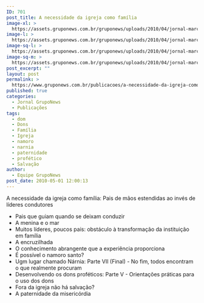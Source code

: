```yaml
---
ID: 701
post_title: A necessidade da igreja como família
image-xl: >
  https://assets.gruponews.com.br/gruponews/uploads/2010/04/jornal-marco-abril-2010-capa.jpg
image-l: >
  https://assets.gruponews.com.br/gruponews/uploads/2010/04/jornal-marco-abril-2010-capa-960x720.jpg
image-sq-l: >
  https://assets.gruponews.com.br/gruponews/uploads/2010/04/jornal-marco-abril-2010-capa.jpg
image-sq-m: >
  https://assets.gruponews.com.br/gruponews/uploads/2010/04/jornal-marco-abril-2010-capa-720x720.jpg
post_excerpt: ""
layout: post
permalink: >
  https://www.gruponews.com.br/publicacoes/a-necessidade-da-igreja-como-familia-pais-de-maos-estendidas-ao-inves-de-lideres-condutores
published: true
categories:
  - Jornal GrupoNews
  - Publicações
tags:
  - dom
  - Dons
  - Família
  - Igreja
  - namoro
  - narnia
  - paternidade
  - profético
  - Salvação
author:
  - Equipe GrupoNews
post_date: 2010-05-01 12:00:13
---
```

A necessidade da igreja como família: Pais de mãos estendidas ao invés de líderes condutores

- Pais que guiam quando se deixam conduzir
- A menina e o mar
- Muitos líderes, poucos pais: obstáculo à transformação da instituição em família
- A encruzilhada
- O conhecimento abrangente que a experiência proporciona
- É possível o namoro santo?
- Ugm lugar chamado Nárnia: Parte VII (Final) - No fim, todos encontram o que realmente procuram
- Desenvolvendo os dons proféticos: Parte V - Orientações práticas para o uso dos dons
- Fora da igreja não há salvação?
- A paternidade da misericórdia